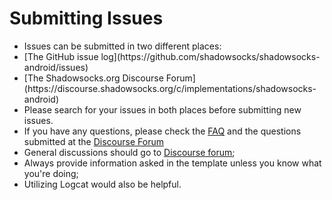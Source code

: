 # Submitting Issues

* Issues can be submitted in two different places:
  <li>[The GitHub issue log](https://github.com/shadowsocks/shadowsocks-android/issues)</li>
  <li>[The Shadowsocks.org Discourse Forum](https://discourse.shadowsocks.org/c/implementations/shadowsocks-android)</li>
* Please search for your issues in both places before submitting new issues.
* If you have any questions, please check the [FAQ](https://github.com/shadowsocks/shadowsocks-android/blob/master/.github/faq.md) and the questions submitted at the [Discourse Forum](https://discourse.shadowsocks.org/c/implementations/shadowsocks-android)
* General discussions should go to [Discourse forum](https://discourse.shadowsocks.org/c/implementations/shadowsocks-android);
* Always provide information asked in the template unless you know what you're doing;
* Utilizing Logcat would also be helpful.
